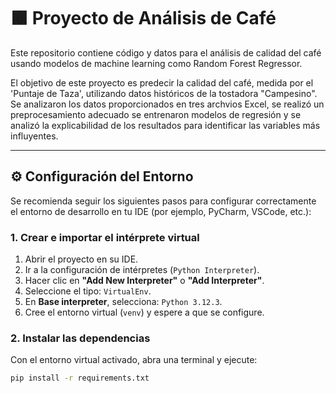 
# 🟫 Proyecto de Análisis de Café

Este repositorio contiene código y datos para el análisis de calidad del café usando modelos de machine learning como Random Forest Regressor.

El objetivo de este proyecto es predecir la calidad del café, medida por el 'Puntaje de Taza', utilizando datos históricos de la tostadora "Campesino". Se analizaron los datos proporcionados en tres archvios Excel, se realizó un preprocesamiento adecuado se entrenaron modelos de regresión y se analizó la explicabilidad de los resultados para identificar las variables más influyentes.

---

## ⚙️ Configuración del Entorno

Se recomienda seguir los siguientes pasos para configurar correctamente el entorno de desarrollo en tu IDE (por ejemplo, PyCharm, VSCode, etc.):

### 1. Crear e importar el intérprete virtual

1. Abrir el proyecto en su IDE.
2. Ir a la configuración de intérpretes (`Python Interpreter`).
3. Hacer clic en **"Add New Interpreter"** o **"Add Interpreter"**.
4. Seleccione el tipo: `VirtualEnv`.
5. En **Base interpreter**, selecciona: `Python 3.12.3`.
6. Cree el entorno virtual (`venv`) y espere a que se configure.

### 2. Instalar las dependencias

Con el entorno virtual activado, abra una terminal y ejecute:

```bash
pip install -r requirements.txt
